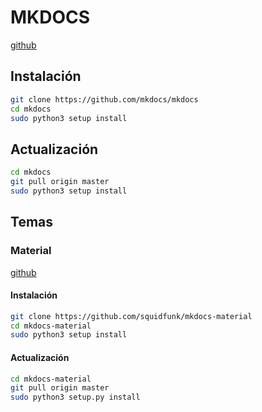 # MKDOCS

[github](https://github.com/mkdocs/mkdocs)

## Instalación

```bash
git clone https://github.com/mkdocs/mkdocs
cd mkdocs
sudo python3 setup install
```

## Actualización

```bash
cd mkdocs
git pull origin master
sudo python3 setup install
```
## Temas

### Material

[github](https://github.com/squidfunk/mkdocs-material)

#### Instalación

```bash
git clone https://github.com/squidfunk/mkdocs-material
cd mkdocs-material
sudo python3 setup install
```

#### Actualización

```bash
cd mkdocs-material
git pull origin master
sudo python3 setup.py install
```

